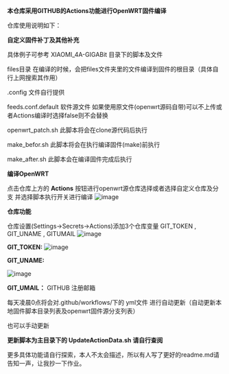 **本仓库采用GITHUB的Actions功能进行OpenWRT固件编译**

仓库使用说明如下：

**自定义固件补丁及其他补充**

具体例子可参考 XIAOMI_4A-GIGABit 目录下的脚本及文件

 files目录 在编译的时候，会把files文件夹里的文件编译到固件的根目录（具体自行上网搜索其作用）
 
 .config 文件自行提供
 
 feeds.conf.default 软件源文件 如果使用原文件(openwrt源码自带)可以不上传或者Actions编译时选择false则不会替换
 
 openwrt_patch.sh 此脚本将会在clone源代码后执行
 
 make_befor.sh 此脚本将会在执行编译固件(make)前执行
 
 make_after.sh 此脚本会在编译固件完成后执行
 
**编译OpenWRT**

点击仓库上方的 **Actions** 按钮进行openwrt源仓库选择或者选择自定义仓库及分支 并选择脚本执行开关进行编译
![image](https://user-images.githubusercontent.com/35430449/152649957-836b4ff6-81e8-49d8-9a39-61ecf37e3dde.png)

**仓库功能**

仓库设置(Settings->Secrets->Actions)添加3个仓库变量 GIT_TOKEN , GIT_UNAME , GITUMAIL
![image](https://user-images.githubusercontent.com/35430449/152649432-c7f627f0-8c27-4056-a34f-7c1f4db499d0.png)

**GIT_TOKEN:**
![image](https://user-images.githubusercontent.com/35430449/152649583-09760b68-3ce4-4271-a70a-8e26b91afef0.png)

**GIT_UNAME:**

![image](https://user-images.githubusercontent.com/35430449/152649623-a1e8588a-8581-4d20-85b7-d6d5178b0ab7.png)

**GIT_UMAIL：**
GITHUB 注册邮箱


每天凌晨0点将会对.github/workflows/下的 yml文件 进行自动更新（自动更新本地固件脚本目录列表及openwrt固件源分支列表）

也可以手动更新

**更新脚本为主目录下的 UpdateActionData.sh 请自行查阅**

更多具体功能请自行探索，本人不太会描述，所以有人写了更好的readme.md请告知一声，让我抄一下作业。

